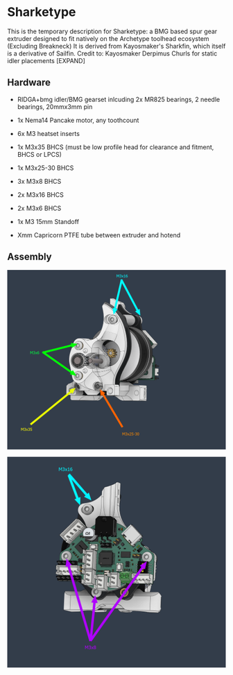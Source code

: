 # Sharketype

This is the temporary description for Sharketype: a BMG based spur gear extruder designed to fit natively on the Archetype toolhead ecosystem (Excluding Breakneck)
It is derived from Kayosmaker's Sharkfin, which itself is a derivative of Sailfin.
Credit to:
Kayosmaker 
Derpimus 
Churls for static idler placements
[EXPAND] 

## Hardware

* RIDGA+bmg idler/BMG gearset inlcuding 2x MR825 bearings, 2 needle bearings, 20mmx3mm pin

* 1x Nema14 Pancake motor, any toothcount

* 6x M3 heatset inserts

* 1x M3x35 BHCS (must be low profile head for clearance and fitment, BHCS or LPCS)

* 1x M3x25-30 BHCS

* 3x M3x8 BHCS

* 2x M3x16 BHCS

* 2x M3x6 BHCS

* 1x M3 15mm Standoff

* Xmm Capricorn PTFE tube between extruder and hotend
  
## Assembly

![Hardware Front](./Images\Hardware_Front.png)

![Hardware Rear](./Images\Hardware_Rear.png)
